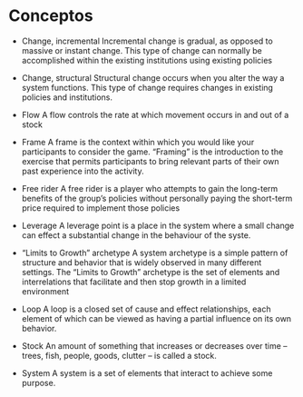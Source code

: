 # Conceptos

* Change, incremental 
Incremental change is gradual, as opposed to massive or instant change. This type of change can normally be accomplished within the existing institutions using existing policies

* Change, structural 
Structural change occurs when you alter the way a system functions. This type of change requires changes in existing policies and institutions. 

* Flow
A flow controls the rate at which movement occurs in and out of a stock

* Frame 
A frame is the context within which you would like your participants to consider the game. “Framing” is the introduction to the exercise that permits participants to bring relevant parts of their own past experience into the activity.

* Free rider
A free rider is a player who attempts to gain the long-term benefits of the group’s policies without personally paying the short-term price required to implement those policies

* Leverage
A leverage point is a place in the system where a small change can effect a substantial change in the behaviour of the syste.

* “Limits to Growth” archetype 
A system archetype is a simple pattern of structure and behavior that is widely observed in many different settings. The “Limits to Growth” archetype is the set of elements and interrelations that facilitate and then stop growth in a limited environment

* Loop 
A loop is a closed set of cause and effect relationships, each element of which can be viewed as having a partial influence on its own behavior.

* Stock
An amount of something that increases or decreases over time – trees, fish, people, goods, clutter – is called a stock.

* System 
A system is a set of elements that interact to achieve some purpose.